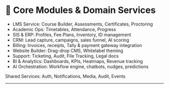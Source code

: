 # 🧩 Core Modules & Domain Services

- LMS Service: Course Builder, Assessments, Certificates, Proctoring
- Academic Ops: Timetables, Attendance, Progress
- SIS & ERP: Profiles, Fee Plans, Inventory, ID management
- CRM: Lead capture, campaigns, sales funnel, AI scoring
- Billing: Invoices, receipts, Tally & payment gateway integration
- Website Builder: Drag-drop CMS, Whitelabel theming
- Support: Ticketing, Audit, File Tracking, Legal docs
- BI & Analytics: Dashboards, KPIs, Heatmaps, Revenue tracking
- AI Orchestration: Workflow engine, chatbots, nudges, predictions

Shared Services: Auth, Notifications, Media, Audit, Events

---

